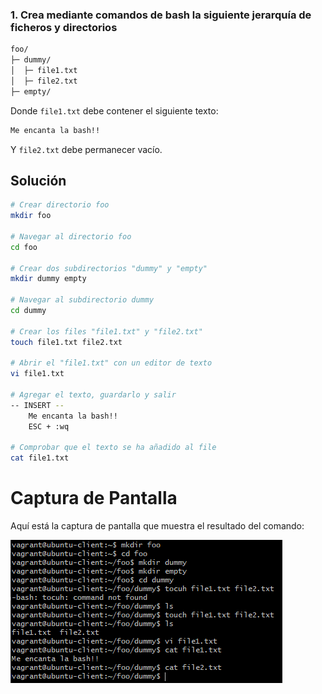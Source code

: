 ### 1. Crea mediante comandos de bash la siguiente jerarquía de ficheros y directorios

```bash
foo/
├─ dummy/
│  ├─ file1.txt
│  ├─ file2.txt
├─ empty/
```

Donde `file1.txt` debe contener el siguiente texto:

```bash
Me encanta la bash!!
```

Y `file2.txt` debe permanecer vacío.

## Solución

```bash
# Crear directorio foo
mkdir foo

# Navegar al directorio foo
cd foo

# Crear dos subdirectorios "dummy" y "empty"
mkdir dummy empty

# Navegar al subdirectorio dummy
cd dummy

# Crear los files "file1.txt" y "file2.txt"
touch file1.txt file2.txt

# Abrir el "file1.txt" con un editor de texto
vi file1.txt

# Agregar el texto, guardarlo y salir
-- INSERT --
    Me encanta la bash!!
    ESC + :wq

# Comprobar que el texto se ha añadido al file
cat file1.txt
```

# Captura de Pantalla

Aquí está la captura de pantalla que muestra el resultado del comando:

![Captura de pantalla de la terminal](images/ejercicio_1.png)
